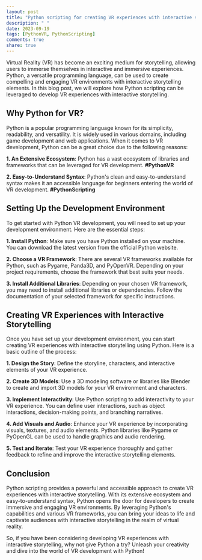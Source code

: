 ```yaml
---
layout: post
title: "Python scripting for creating VR experiences with interactive storytelling"
description: " "
date: 2023-09-19
tags: [PythonVR, PythonScripting]
comments: true
share: true
---
```


Virtual Reality (VR) has become an exciting medium for storytelling, allowing users to immerse themselves in interactive and immersive experiences. Python, a versatile programming language, can be used to create compelling and engaging VR environments with interactive storytelling elements. In this blog post, we will explore how Python scripting can be leveraged to develop VR experiences with interactive storytelling.

## Why Python for VR?

Python is a popular programming language known for its simplicity, readability, and versatility. It is widely used in various domains, including game development and web applications. When it comes to VR development, Python can be a great choice due to the following reasons:

**1. An Extensive Ecosystem**: Python has a vast ecosystem of libraries and frameworks that can be leveraged for VR development. **#PythonVR**

**2. Easy-to-Understand Syntax**: Python's clean and easy-to-understand syntax makes it an accessible language for beginners entering the world of VR development. **#PythonScripting**

## Setting Up the Development Environment

To get started with Python VR development, you will need to set up your development environment. Here are the essential steps:

**1. Install Python**: Make sure you have Python installed on your machine. You can download the latest version from the official Python website.

**2. Choose a VR Framework**: There are several VR frameworks available for Python, such as Pygame, Panda3D, and PyOpenVR. Depending on your project requirements, choose the framework that best suits your needs.

**3. Install Additional Libraries**: Depending on your chosen VR framework, you may need to install additional libraries or dependencies. Follow the documentation of your selected framework for specific instructions.

## Creating VR Experiences with Interactive Storytelling

Once you have set up your development environment, you can start creating VR experiences with interactive storytelling using Python. Here is a basic outline of the process:

**1. Design the Story**: Define the storyline, characters, and interactive elements of your VR experience.

**2. Create 3D Models**: Use a 3D modeling software or libraries like Blender to create and import 3D models for your VR environment and characters.

**3. Implement Interactivity**: Use Python scripting to add interactivity to your VR experience. You can define user interactions, such as object interactions, decision-making points, and branching narratives.

**4. Add Visuals and Audio**: Enhance your VR experience by incorporating visuals, textures, and audio elements. Python libraries like Pygame or PyOpenGL can be used to handle graphics and audio rendering.

**5. Test and Iterate**: Test your VR experience thoroughly and gather feedback to refine and improve the interactive storytelling elements.

## Conclusion

Python scripting provides a powerful and accessible approach to create VR experiences with interactive storytelling. With its extensive ecosystem and easy-to-understand syntax, Python opens the door for developers to create immersive and engaging VR environments. By leveraging Python's capabilities and various VR frameworks, you can bring your ideas to life and captivate audiences with interactive storytelling in the realm of virtual reality.

So, if you have been considering developing VR experiences with interactive storytelling, why not give Python a try? Unleash your creativity and dive into the world of VR development with Python!